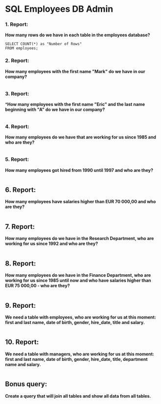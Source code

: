 # SQL Employees DB Admin

### 1. Report:
**How many rows do we have in each table in the employees database?**
```
SELECT COUNT(*) as "Number of Rows"
FROM employees;
```

### 2. Report:
**How many employees with the first name "Mark" do we have in our company?**
```

```

### 3. Report:
***How many employees with the first name "Eric" and the last name beginning with "A" do we have in our company?**
```

```

### 4. Report:
**How many employees do we have that are working for us since 1985 and who are they?**
```

```

### 5. Report:
**How many employees got hired from 1990 until 1997 and who are they?**
```

```

## 6. Report:
**How many employees have salaries higher than EUR 70 000,00 and who are they?**
```

```

## 7. Report:
**How many employees do we have in the Research Department, who are working for us since 1992 and who are they?**
```

```

## 8. Report:
**How many employees do we have in the Finance Department, who are working for us since 1985 until now and who have salaries higher than EUR 75 000,00 - who are they?**
```

```

## 9. Report:
**We need a table with employees, who are working for us at this moment: first and last name, date of birth, gender, hire_date, title and salary.**
```

```

## 10. Report:
**We need a table with managers, who are working for us at this moment: first and last name, date of birth, gender, hire_date, title, department name and salary.**
```

```

## Bonus query:
**Create a query that will join all tables and show all data from all tables.**

